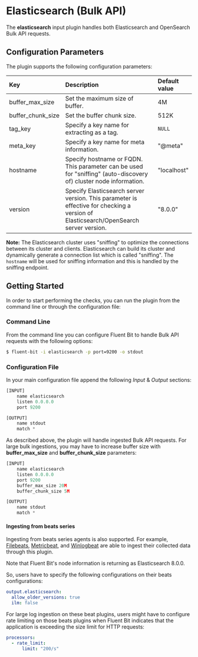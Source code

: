 # Elasticsearch (Bulk API)

The **elasticsearch** input plugin handles both Elasticsearch and OpenSearch Bulk API requests.

## Configuration Parameters

The plugin supports the following configuration parameters:

| Key | Description | Default value |
| :--- | :--- | :--- |
| buffer\_max\_size | Set the maximum size of buffer. | 4M |
| buffer\_chunk\_size | Set the buffer chunk size. | 512K |
| tag\_key | Specify a key name for extracting as a tag. | `NULL` |
| meta\_key | Specify a key name for meta information. | "@meta" |
| hostname | Specify hostname or FQDN. This parameter can be used for "sniffing" (auto-discovery of) cluster node information. | "localhost" |
| version  | Specify Elasticsearch server version. This parameter is effective for checking a version of Elasticsearch/OpenSearch server version. | "8.0.0" |

**Note:** The Elasticsearch cluster uses "sniffing" to optimize the connections between its cluster and clients.
Elasticsearch can build its cluster and dynamically generate a connection list which is called "sniffing".
The `hostname` will be used for sniffing information and this is handled by the sniffing endpoint.

## Getting Started

In order to start performing the checks, you can run the plugin from the command line or through the configuration file:

### Command Line

From the command line you can configure Fluent Bit to handle Bulk API requests with the following options:

```bash
$ fluent-bit -i elasticsearch -p port=9200 -o stdout
```

### Configuration File

In your main configuration file append the following _Input_ & _Output_ sections:

```python
[INPUT]
    name elasticsearch
    listen 0.0.0.0
    port 9200

[OUTPUT]
    name stdout
    match *
```

As described above, the plugin will handle ingested Bulk API requests.
For large bulk ingestions, you may have to increase buffer size with **buffer_max_size** and **buffer_chunk_size** parameters:

```python
[INPUT]
    name elasticsearch
    listen 0.0.0.0
    port 9200
    buffer_max_size 20M
    buffer_chunk_size 5M

[OUTPUT]
    name stdout
    match *
```

#### Ingesting from beats series

Ingesting from beats series agents is also supported.
For example, [Filebeats](https://www.elastic.co/beats/filebeat), [Metricbeat](https://www.elastic.co/beats/metricbeat), and [Winlogbeat](https://www.elastic.co/beats/winlogbeat) are able to ingest their collected data through this plugin.

Note that Fluent Bit's node information is returning as Elasticsearch 8.0.0.

So, users have to specify the following configurations on their beats configurations:

```yaml
output.elasticsearch:
  allow_older_versions: true
  ilm: false
```

For large log ingestion on these beat plugins,
users might have to configure rate limiting on those beats plugins
when Fluent Bit indicates that the application is exceeding the size limit for HTTP requests:


```yaml
processors:
  - rate_limit:
      limit: "200/s"
```
